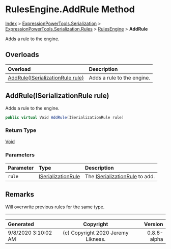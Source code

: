 ﻿# RulesEngine.AddRule Method

[Index](../index.md) > [ExpressionPowerTools.Serialization](ExpressionPowerTools.Serialization.a.md) > [ExpressionPowerTools.Serialization.Rules](ExpressionPowerTools.Serialization.Rules.n.md) > [RulesEngine](ExpressionPowerTools.Serialization.Rules.RulesEngine.cs.md) > **AddRule**

Adds a rule to the engine.

## Overloads

| Overload | Description |
| :-- | :-- |
| [AddRule(ISerializationRule rule)](#addruleiserializationrule-rule) | Adds a rule to the engine. |
## AddRule(ISerializationRule rule)

Adds a rule to the engine.

```csharp
public virtual Void AddRule(ISerializationRule rule)
```

### Return Type

 [Void](https://docs.microsoft.com/dotnet/api/system.void) 

### Parameters

| Parameter | Type | Description |
| :-- | :-- | :-- |
| `rule` | [ISerializationRule](ExpressionPowerTools.Serialization.Signatures.ISerializationRule.i.md) | The [ISerializationRule](ExpressionPowerTools.Serialization.Signatures.ISerializationRule.i.md) to add. |


## Remarks

Will overwrite previous rules for the same type.


---

| Generated | Copyright | Version |
| :-- | :-: | --: |
| 9/8/2020 3:10:02 AM | (c) Copyright 2020 Jeremy Likness. | 0.8.6-alpha |
